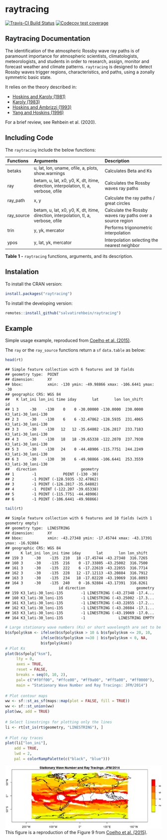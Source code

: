 raytracing
================

[![Travis-CI Build
Status](https://img.shields.io/travis/com/salvatirehbein/raytracing?style=for-the-badge)](https://travis-ci.com/github/salvatirehbein/raytracing)
[![Codecov test
coverage](https://codecov.io/gh/salvatirehbein/raytracing/branch/master/graph/badge.svg)](https://codecov.io/gh/salvatirehbein/raytracing?branch=master)

## Raytracing Documentation

The identification of the atmospheric Rossby wave ray paths is of
paramount importance for atmospheric scientists, climatologists,
meteorologists, and students in order to research, assign, monitor and
forecast weather and climate patterns. `raytracing` is designed to
detect Rossby waves trigger regions, characteristics, and paths, using a
zonally symmetric basic state.

It relies on the theory described in:

  - [Hoskins and Karoly
    (1981)](https://journals.ametsoc.org/jas/article/38/6/1179/20507/The-Steady-Linear-Response-of-a-Spherical)
  - [Karoly
    (1983)](https://www.sciencedirect.com/science/article/abs/pii/0377026583900131)
  - [Hoskins and Ambrizzi
    (1993)](https://journals.ametsoc.org/jas/article/50/12/1661/23207/Rossby-Wave-Propagation-on-a-Realistic)
  - [Yang and Hoskins
    (1996)](https://journals.ametsoc.org/jas/article/53/16/2365/24038/Propagation-of-Rossby-Waves-of-Nonzero-Frequency)

For a brief review, see Rehbein et al. (2020).

## Including Code

The `raytracing` include the below functions:

| Functions   | Arguments                                                                            | Description                                               |
| :---------- | :----------------------------------------------------------------------------------- | :-------------------------------------------------------- |
| betaks      | u, lat, lon, uname, ofile, a, plots, show.warnings                                   | Calculates Beta and Ks                                    |
| ray         | betam, u, lat, x0, y0, K, dt, itime, direction, interpolation, tl, a, verbose, ofile | Calculates the Rossby waves ray paths                     |
| ray\_path   | x, y                                                                                 | Calculate the ray paths / great circles                   |
| ray\_source | betam, u, lat, x0, y0, K, dt, itime, direction, interpolation, tl, a, verbose, ofile | Calculate the Rossby waves ray paths over a source region |
| trin        | y, yk, mercator                                                                      | Performs trigonometric interpolation                      |
| ypos        | y, lat, yk, mercator                                                                 | Interpolation selecting the nearest neighbor              |

**Table** **1** **-** `raytracing` functions, arguments, and its
description.

## Instalation

To install the CRAN version:

``` r
install.packages("raytracing")
```

To install the developing version:

``` r
remotes::install_github("salvatirehbein/raytracing")
```

## Example

Simple usage example, reproduced from [Coelho et
al. (2015)](https://link.springer.com/article/10.1007/s00382-015-2800-1).

The `ray` or the `ray_source` functions return a `sf` `data.table` as
below:

``` r
head(rt)
```

    ## Simple feature collection with 6 features and 10 fields
    ## geometry type:  POINT
    ## dimension:      XY
    ## bbox:           xmin: -130 ymin: -49.98866 xmax: -106.6441 ymax: -30
    ## geographic CRS: WGS 84
    ##   K lat_ini lon_ini time iday       lat       lon lon_shift                  id
    ## 1 3     -30    -130    0    0 -30.00000 -130.0000  230.0000 K3_lati-30_loni-130
    ## 2 3     -30    -130    6    6 -32.47862 -128.5935  231.4065 K3_lati-30_loni-130
    ## 3 3     -30    -130   12   12 -35.64802 -126.2817  233.7183 K3_lati-30_loni-130
    ## 4 3     -30    -130   18   18 -39.65338 -122.2070  237.7930 K3_lati-30_loni-130
    ## 5 3     -30    -130   24    0 -44.48906 -115.7751  244.2249 K3_lati-30_loni-130
    ## 6 3     -30    -130   30    6 -49.98866 -106.6441  253.3559 K3_lati-30_loni-130
    ##   direction                    geometry
    ## 1        -1            POINT (-130 -30)
    ## 2        -1 POINT (-128.5935 -32.47862)
    ## 3        -1 POINT (-126.2817 -35.64802)
    ## 4        -1  POINT (-122.207 -39.65338)
    ## 5        -1 POINT (-115.7751 -44.48906)
    ## 6        -1 POINT (-106.6441 -49.98866)

``` r
tail(rt)
```

    ## Simple feature collection with 6 features and 10 fields (with 1 geometry empty)
    ## geometry type:  LINESTRING
    ## dimension:      XY
    ## bbox:           xmin: -43.27348 ymin: -17.45744 xmax: -43.17391 ymax: -16.92884
    ## geographic CRS: WGS 84
    ##     K lat_ini lon_ini time iday       lat       lon lon_shift
    ## 159 3     -30    -135  210   18 -17.45744 -43.27348  316.7265
    ## 160 3     -30    -135  216    0 -17.33805 -43.25002  316.7500
    ## 161 3     -30    -135  222    6 -17.22619 -43.22855  316.7714
    ## 162 3     -30    -135  228   12 -17.12113 -43.20884  316.7912
    ## 163 3     -30    -135  234   18 -17.02220 -43.19069  316.8093
    ## 164 3     -30    -135  240    0 -16.92884 -43.17391  316.8261
    ##                      id direction                       geometry
    ## 159 K3_lati-30_loni-135        -1 LINESTRING (-43.27348 -17.4...
    ## 160 K3_lati-30_loni-135        -1 LINESTRING (-43.25002 -17.3...
    ## 161 K3_lati-30_loni-135        -1 LINESTRING (-43.22855 -17.2...
    ## 162 K3_lati-30_loni-135        -1 LINESTRING (-43.20884 -17.1...
    ## 163 K3_lati-30_loni-135        -1 LINESTRING (-43.19069 -17.0...
    ## 164 K3_lati-30_loni-135        -1               LINESTRING EMPTY

``` r
# Large stationary wave numbers (Ks) or short wavelength are set to be Ks = 10
b$sfpoly$ksm <- ifelse(b$sfpoly$ksm > 10 & b$sfpoly$ksm <= 20, 10, 
                ifelse(b$sfpoly$ksm >=30 | b$sfpoly$ksm < 0, NA, 
                b$sfpoly$ksm))
# Plot Ks
plot(b$sfpoly["ksm"],
     lty = 0,
     axes = TRUE, 
     reset = FALSE,
     breaks = seq(0, 10, 2),
     pal= c("#f0ff00", "#ffce00", "#ff9a00", "#ff5a00", "#ff0000"),
     main = "Stationary Wave Number and Ray Tracings: JFM/2014")

# Plot contour maps
ww <- sf::st_as_sf(maps::map(plot = FALSE, fill = TRUE))
ww <- sf::st_union(ww)
plot(ww, add = TRUE)

# Select linestrings for plotting only the lines
li <- rt[st_is(rt$geometry, "LINESTRING"), ]

# Plot ray traces
plot(li["lon_ini"],
    add = TRUE,
    lwd = 2,
    pal = colorRampPalette(c("black", "blue")))
```

![](README_files/figure-gfm/plot-1.png)<!-- --> This figure is a
reproduction of the Figure 9 from [Coelho et
al. (2015)](https://link.springer.com/article/10.1007/s00382-015-2800-1).
